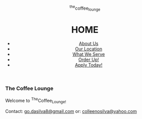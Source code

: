 <!DOCTYPE html>
<html>
<body>

<header>
<p>
<sup>the</sup>coffee<sub>lounge</sub>
</p>
<h1>HOME</h1>
<nav>
<ul>
<li><a href="AboutUs.html">About Us</a></li>
<li><a href="Location.html">Our Location</a></li>
<li><a href="WWeServe.html">What We Serve</a></li>
<li><a href="Order.html">Order Up!</a></li>
<li><a href="acl.html">Apply Today!</a></li>
</ul>
</nav>
</header>
<article>
<section>
<h1>The Coffee Lounge</h1>
<p>Welcome to <sup>The</sup>Coffee<sub>Lounge!</sub></p>
</section>
</article>
<footer>
<p class="contact">Contact: <a href="mailto:go.dasilva8@gmail.com">go.dasilva8@gmail.com</a> or: <a href="mailto:colleenosilva@yahoo.com">colleenosilva@yahoo.com</a></p>
</footer>
</body>
</html>
